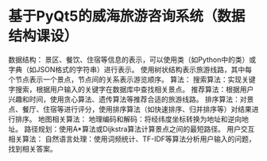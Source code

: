 # 基于PyQt5的威海旅游咨询系统（数据结构课设）
数据结构：
景区、餐饮、住宿等信息的表示，可以使用类（如Python中的类）或字典（如JSON格式的字符串）进行表示。
使用树状结构表示旅游线路，其中每个节点表示一个景点，节点间的关系表示游览顺序。
算法：
搜索算法：实现关键字搜索，根据用户输入的关键字在数据库中查找相关景点。
推荐算法：根据用户兴趣和时间，使用贪心算法、遗传算法等推荐合适的旅游线路。
排序算法：对景点、餐厅、住宿等进行评分，使用排序算法（如快速排序、归并排序等）对结果进行排序。
地图相关算法：
地理编码和解码：将经纬度坐标转换为地址和逆向地址。
路径规划：使用A*算法或Dijkstra算法计算景点之间的最短路径。
用户交互相关算法：
自然语言处理：使用词频统计、TF-IDF等算法分析用户输入的问题，找到相关答案。
